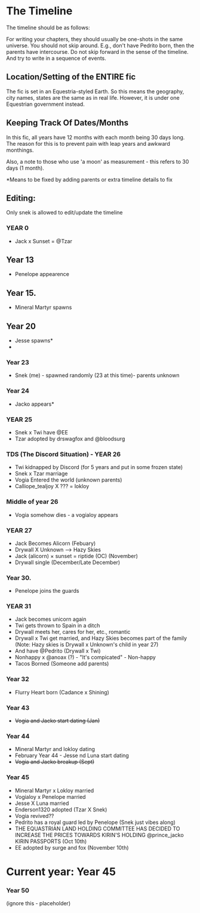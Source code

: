 # The Timeline
The timeline should be as follows:

For writing your chapters, they should usually be one-shots in the same universe. You should not skip around. E.g., don't have Pedrito born, then the parents have intercourse. Do not skip forward in the sense of the timeline. And try to write in a sequence of events.

## Location/Setting of the ENTIRE fic

The fic is set in an Equestria-styled Earth. So this means the geography, city names, states are the same as in real life. However, it is under one Equestrian government instead.

## Keeping Track Of Dates/Months

In this fic, all years have 12 months with each month being 30 days long. The reason for this is to prevent pain with leap years and awkward monthings.

Also, a note to those who use 'a moon' as measurement - this refers to 30 days (1 month).


*Means to be fixed by adding parents or extra timeline details to fix

## Editing:
Only snek is allowed to edit/update the timeline

### YEAR 0

- Jack x Sunset = @Tzar

## Year 13 

- Penelope appearence

## Year 15.
- Mineral Martyr spawns

## Year 20
- Jesse spawns*
- 
### Year 23
- Snek (me) - spawned randomly (23 at this time)- parents unknown

### Year 24
- Jacko appears*

### YEAR 25

- Snek x Twi have @EE
- Tzar adopted by drswagfox and @bloodsurg

### TDS (The Discord Situation) - YEAR 26

- Twi kidnapped by Discord (for 5 years and put in some frozen state)
- Snek x Tzar marriage
- Vogia Entered the world (unknown parents)
- Calliope_tealjoy X ??? = lokloy

### Middle of year 26

- Vogia somehow dies - a vogialoy appears

### YEAR 27
- Jack Becomes Alicorn (Febuary)
- Drywall X Unknown --> Hazy Skies
- Jack (alicorn) × sunset = riptide (OC) (November)
- Drywall single (December/Late December)
  
### Year 30.
- Penelope joins the guards

### YEAR 31
- Jack becomes unicorn again
- Twi gets thrown to Spain in a ditch
- Drywall meets her, cares for her, etc., romantic
- Drywall x Twi get married, and Hazy Skies becomes part of the family (Note: Hazy skies is Drywall x Unknown's child in year 27)
- And have @Pedrito (Drywall x Twi)
- Nonhappy x @anoax (?) - "It's compicated" - Non-happy
- Tacos Borned (Someone add parents)

### Year 32

- Flurry Heart born (Cadance x Shining)


### Year 43
- ~~Vogia and Jacko start dating (Jan)~~

### Year 44
- Mineral Martyr and lokloy dating
- February Year 44 - Jesse nd Luna start dating
- ~~Vogia and Jacko breakup (Sept)~~
  

### Year 45
- Mineral Martyr x Lokloy married
- Vogialoy x Penelope  married
- Jesse X Luna married
- Enderson1320 adopted (Tzar X Snek)
- Vogia revived??
- Pedrito has a royal guard led by Penelope  (Snek just vibes along)
- THE EQUASTRIAN LAND HOLDING COMMITTEE HAS DECIDED TO INCREASE THE PRICES TOWARDS KIRIN'S HOLDING @prince_jacko  KIRIN PASSPORTS (Oct 10th)
- EE adopted by surge and fox (November 10th)




# Current year: Year 45

### Year 50
(ignore this - placeholder)
